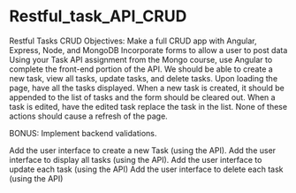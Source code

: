 # Restful_task_API_CRUD

Restful Tasks CRUD
Objectives:
Make a full CRUD app with Angular, Express, Node, and MongoDB
Incorporate forms to allow a user to post data
Using your Task API assignment from the Mongo course, use Angular to complete the front-end portion of the API. We should be able to create a new task, view all tasks, update tasks, and delete tasks. Upon loading the page, have all the tasks displayed. When a new task is created, it should be appended to the list of tasks and the form should be cleared out. When a task is edited, have the edited task replace the task in the list. None of these actions should cause a refresh of the page. 

BONUS: Implement backend validations.

 Add the user interface to create a new Task (using the API).
 Add the user interface to display all tasks (using the API).
 Add the user interface to update each task (using the API)
 Add the user interface to delete each task (using the API)
